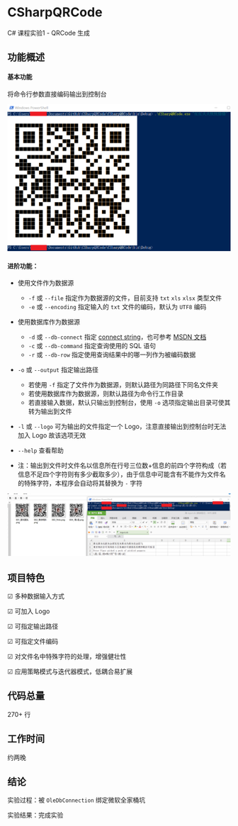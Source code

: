 # CSharpQRCode
C# 课程实验1 - QRCode 生成

## 功能概述

#### 基本功能

将命令行参数直接编码输出到控制台

![](https://raw.githubusercontent.com/8qwe24657913/CSharpQRCode/master/images/console.png)

#### 进阶功能：

- 使用文件作为数据源
  - `-f` 或 `--file` 指定作为数据源的文件，目前支持 `txt` `xls` `xlsx` 类型文件
  - `-e` 或 `--encoding` 指定输入的 `txt` 文件的编码，默认为 `UTF8` 编码

- 使用数据库作为数据源
  - `-d` 或 `--db-connect` 指定 [connect string](https://www.connectionstrings.com/)，也可参考 [MSDN 文档](https://docs.microsoft.com/en-us/dotnet/api/system.data.sqlclient.sqlconnection.connectionstring)
  - `-c` 或 `--db-command` 指定查询使用的 SQL 语句
  - `-r` 或 `--db-row` 指定使用查询结果中的哪一列作为被编码数据
- `-o` 或 `--output` 指定输出路径
  - 若使用 `-f` 指定了文件作为数据源，则默认路径为同路径下同名文件夹
  - 若使用数据库作为数据源，则默认路径为命令行工作目录
  - 若直接输入数据，默认只输出到控制台，使用 `-o` 选项指定输出目录可使其转为输出到文件
- `-l` 或 `--logo` 可为输出的文件指定一个 Logo，注意直接输出到控制台时无法加入 Logo 故该选项无效
- `--help` 查看帮助
- 注：输出到文件时文件名以信息所在行号三位数+信息的前四个字符构成（若信息不足四个字符则有多少截取多少），由于信息中可能含有不能作为文件名的特殊字符，本程序会自动将其替换为 `-` 字符

![](https://raw.githubusercontent.com/8qwe24657913/CSharpQRCode/master/images/advanced.png)

## 项目特色

☑ 多种数据输入方式

☑ 可加入 Logo

☑ 可指定输出路径

☑ 可指定文件编码

☑ 对文件名中特殊字符的处理，增强健壮性

☑ 应用策略模式与迭代器模式，低耦合易扩展

## 代码总量

270+ 行

## 工作时间

约两晚

## 结论

实验过程：被 `OleDbConnection` 绑定微软全家桶坑

实验结果：完成实验
